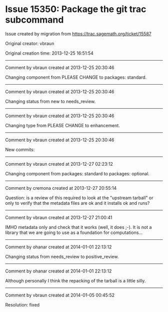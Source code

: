 # Issue 15350: Package the git trac subcommand

Issue created by migration from https://trac.sagemath.org/ticket/15587

Original creator: vbraun

Original creation time: 2013-12-25 16:51:54




---

Comment by vbraun created at 2013-12-25 20:30:46

Changing component from PLEASE CHANGE to packages: standard.


---

Comment by vbraun created at 2013-12-25 20:30:46

Changing status from new to needs_review.


---

Comment by vbraun created at 2013-12-25 20:30:46

Changing type from PLEASE CHANGE to enhancement.


---

Comment by vbraun created at 2013-12-25 20:30:46

New commits:


---

Comment by vbraun created at 2013-12-27 02:23:12

Changing component from packages: standard to packages: optional.


---

Comment by cremona created at 2013-12-27 20:55:14

Question:  is a review of this required to look at the "upstream tarball" or only to verify that the metadata files are ok and it installs ok and runs?


---

Comment by vbraun created at 2013-12-27 21:00:41

IMHO metadata only and check that it works (well, it does ;-). It is not a library that we are going to use as a foundation for computations...


---

Comment by ohanar created at 2014-01-01 22:13:12

Changing status from needs_review to positive_review.


---

Comment by ohanar created at 2014-01-01 22:13:12

Although personally I think the repacking of the tarball is a little silly.


---

Comment by vbraun created at 2014-01-05 00:45:52

Resolution: fixed
